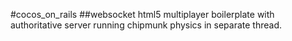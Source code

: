 #cocos_on_rails
##websocket html5 multiplayer boilerplate with authoritative server running chipmunk physics in separate thread.